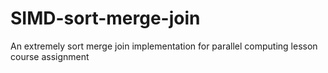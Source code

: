 # SIMD-sort-merge-join
An extremely sort merge join implementation for parallel computing lesson course assignment
